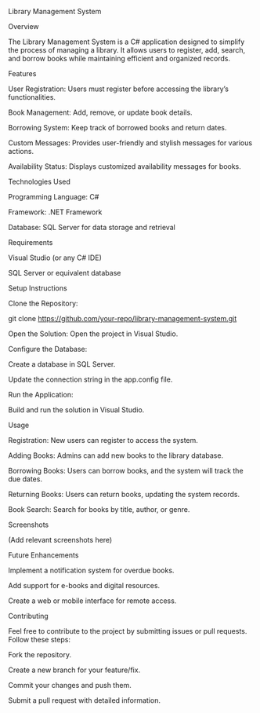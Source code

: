 Library Management System

Overview

The Library Management System is a C# application designed to simplify the process of managing a library. It allows users to register, add, search, and borrow books while maintaining efficient and organized records.

Features

User Registration: Users must register before accessing the library’s functionalities.

Book Management: Add, remove, or update book details.

Borrowing System: Keep track of borrowed books and return dates.

Custom Messages: Provides user-friendly and stylish messages for various actions.

Availability Status: Displays customized availability messages for books.

Technologies Used

Programming Language: C#

Framework: .NET Framework

Database: SQL Server for data storage and retrieval

Requirements

Visual Studio (or any C# IDE)

SQL Server or equivalent database

Setup Instructions

Clone the Repository:

git clone https://github.com/your-repo/library-management-system.git

Open the Solution:
Open the project in Visual Studio.

Configure the Database:

Create a database in SQL Server.

Update the connection string in the app.config file.

Run the Application:

Build and run the solution in Visual Studio.

Usage

Registration: New users can register to access the system.

Adding Books: Admins can add new books to the library database.

Borrowing Books: Users can borrow books, and the system will track the due dates.

Returning Books: Users can return books, updating the system records.

Book Search: Search for books by title, author, or genre.

Screenshots

(Add relevant screenshots here)

Future Enhancements

Implement a notification system for overdue books.

Add support for e-books and digital resources.

Create a web or mobile interface for remote access.

Contributing

Feel free to contribute to the project by submitting issues or pull requests. Follow these steps:

Fork the repository.

Create a new branch for your feature/fix.

Commit your changes and push them.

Submit a pull request with detailed information.
